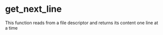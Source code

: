 # get_next_line
This function reads from a file descriptor and returns its content one line at a time
